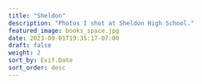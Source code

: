```yaml
---
title: "Sheldon"
description: "Photos I shot at Sheldon High School."
featured_image: books_space.jpg
date: 2023-09-01T19:35:17-07:00
draft: false
weight: 2
sort_by: Exif.Date
sort_order: desc
---
```

